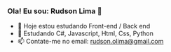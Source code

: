 ### Ola! Eu sou: Rudson Lima  👋


- 🔭 Hoje estou estudando Front-end / Back end
- 🌱 Estudando C#, Javascript, Html, Css, Python
- 📫 Contate-me no email: rudson.olima@gmail.com
